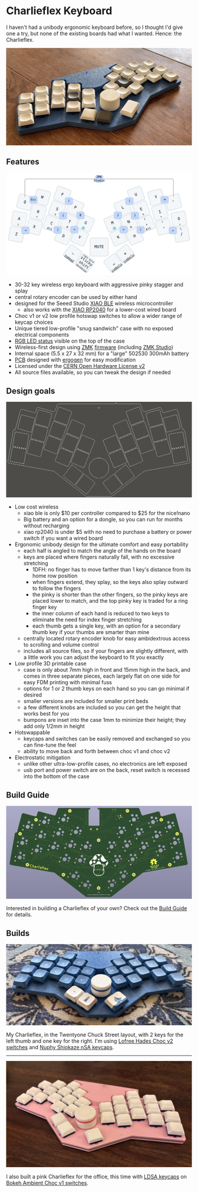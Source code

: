 # Charlieflex Keyboard

I haven't had a unibody ergonomic keyboard before,
so I thought I'd give one a try, but none of the
existing boards had what I wanted. Hence:
the Charlieflex.

![Charlieflex sample](images/chuck-sample.jpg)

## Features

![Charlieflex keymap](images/chuck-keymap.jpg)

- 30-32 key wireless ergo keyboard with aggressive pinky stagger and splay
- central rotary encoder can be used by either hand
- designed for the Seeed Studio [XIAO BLE][xiao] wireless microcontroller
  - also works with the [XIAO RP2040][rp2040] for a lower-cost wired board
- Choc v1 or v2 low profile hotswap switches to allow a wider range of keycap choices
- Unique tiered low-profile "snug sandwich" case with no exposed electrical components
- [RGB LED status][rgbled] visible on the top of the case
- Wireless-first design using [ZMK][zmk] [firmware][firmware] (including [ZMK Studio][studio])
- Internal space (5.5 x 27 x 32 mm) for a "large" 502530 300mAh battery
- [PCB](images/chuck-pcb.jpg) designed with [ergogen][ergogen] for easy modification
- Licensed under the [CERN Open Hardware License v2][ohl]
- All source files available, so you can tweak the design if needed

## Design goals

![Charlieflex Layout](images/chuck.png)

- Low cost wireless
  - xiao ble is only $10 per controller compared to $25 for the nice!nano
  - Big battery and an option for a dongle, so you can run for months without recharging
  - xiao rp2040 is under $5 with no need to purchase a battery or power switch if you want a wired board
- Ergonomic unibody design for the ultimate comfort and easy portability
  - each half is angled to match the angle of the hands on the board
  - keys are placed where fingers naturally fall, with no excessive stretching
    - 1DFH: no finger has to move farther than 1 key's distance from its home row position
    - when fingers extend, they splay, so the keys also splay outward to follow the fingers
    - the pinky is shorter than the other fingers, so the pinky keys are placed lower to match, and the top pinky key is traded for a ring finger key
    - the inner column of each hand is reduced to two keys to eliminate the need for index finger stretching
    - each thumb gets a single key, with an option for a secondary thumb key if your thumbs are smarter than mine
  - centrally located rotary encoder knob for easy ambidextrous access to scrolling and volume control
  - includes all source files, so if your fingers are slightly different, with a little work you can adjust the keyboard to fit you exactly
- Low profile 3D printable case
  - case is only about 7mm high in front and 15mm high in the back, and comes in three separate pieces, each largely flat on one side for easy FDM printing with minimal fuss
  - options for 1 or 2 thumb keys on each hand so you can go minimal if desired
  - smaller versions are included for smaller print beds
  - a few different knobs are included so you can get the height that works best for you
  - bumpons are inset into the case 1mm to minimize their height; they add only 1/2mm in height
- Hotswappable
  - keycaps and switches can be easily removed and exchanged so you can fine-tune the feel
  - ability to move back and forth between choc v1 and choc v2
- Electrostatic mitigation
  - unlike other ultra-low-profile cases, no electronics are left exposed
  - usb port and power switch are on the back, reset switch is recessed into the bottom of the case

## Build Guide

![Charlieflex PCB](images/chuck-pcb.jpg)

Interested in building a Charlieflex of your own?
Check out the [Build Guide][guide] for details.

## Builds

![Charlieflex Choc v2 Keyboard](images/chuck-chocv2.jpg)

My Charlieflex, in the Twentyone Chuck Street layout, with 2 keys for the left thumb and one key for the right.
I'm using [Lofree Hades Choc v2 switches][hades]
and [Nuphy Shiokaze nSA keycaps][shiokaze].

---

![Charlieflex Choc v1 Keyboard](images/chuck-pink.jpg)

I also built a pink Charlieflex for the office,
this time with [LDSA keycaps][ldsa]
on [Bokeh Ambient Choc v1 switches][bokeh].

[ergogen]: https://ergogen.xyz
[bokeh]: https://lowprokb.ca/products/ambients-silent-choc-switches?variant=51042310062244
[firmware]: https://github.com/ctranstrum/chuck/tree/zmk
[guide]: BUILD.md
[hades]: https://www.lofree.co/products/hades-low-profile-pom-switches
[ldsa]: https://lowprokb.ca/collections/keycaps/products/ldsa-low-profile-blank-keycaps
[ohl]: LICENSE.txt
[rgbled]: https://github.com/caksoylar/zmk-rgbled-widget
[rp2040]: https://www.seeedstudio.com/XIAO-RP2040-v1-0-p-5026.html
[shiokaze]: https://nuphy.com/collections/keycaps/products/shiokaze-nsa-dye-sub-pbt-keycaps
[studio]: https://zmk.dev/docs/features/studio
[twilight]: https://lowprokb.ca/products/ambients-silent-choc-switches?variant=44873426436260
[xiao]: https://wiki.seeedstudio.com/XIAO_BLE/
[zmk]: https://zmk.dev
